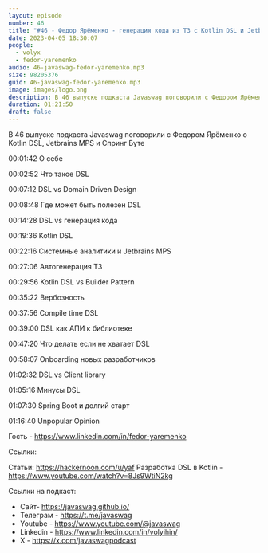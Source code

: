 ```yaml
---
layout: episode
number: 46
title: "#46 - Федор Ярёменко - генерация кода из ТЗ с Kotlin DSL и Jetbrains MPS, медленный старт Спринг Бута"
date: 2023-04-05 18:30:07
people:
  - volyx
  - fedor-yaremenko
audio: 46-javaswag-fedor-yaremenko.mp3
size: 98205376
guid: 46-javaswag-fedor-yaremenko.mp3
image: images/logo.png
description: В 46 выпуске подкаста Javaswag поговорили с Федором Ярёменко о Kotlin DSL, Jetbrains MPS и Спринг Буте
duration: 01:21:50
draft: false
---
```


В 46 выпуске подкаста Javaswag поговорили с Федором Ярёменко о Kotlin DSL, Jetbrains MPS и Спринг Буте

00:01:42 О себе

00:02:52 Что такое DSL 

00:07:12 DSL vs Domain Driven Design

00:08:48 Где может быть полезен DSL

00:14:28 DSL vs генерация кода

00:19:36 Kotlin DSL

00:22:16 Системные аналитики и Jetbrains MPS

00:27:06 Автогенерация ТЗ

00:29:56 Kotlin DSL vs Builder Pattern

00:35:22 Вербозность

00:37:56 Compile time DSL 

00:39:00 DSL как АПИ к библиотеке

00:47:20 Что делать если не хватает DSL 

00:58:07 Onboarding новых разработчиков

01:02:32 DSL vs Client library

01:05:16 Минусы DSL

01:07:30 Spring Boot и долгий старт

01:16:40 Unpopular Opinion

Гость - https://www.linkedin.com/in/fedor-yaremenko

Ссылки:

Статьи: https://hackernoon.com/u/yaf
Разработка DSL в Kotlin -  https://www.youtube.com/watch?v=8Js9WtiN2kg


Ссылки на подкаст:

* Сайт-  https://javaswag.github.io/
* Телеграм - https://t.me/javaswag
* Youtube - https://www.youtube.com/@javaswag
* Linkedin - https://www.linkedin.com/in/volyihin/
* X - https://x.com/javaswagpodcast


